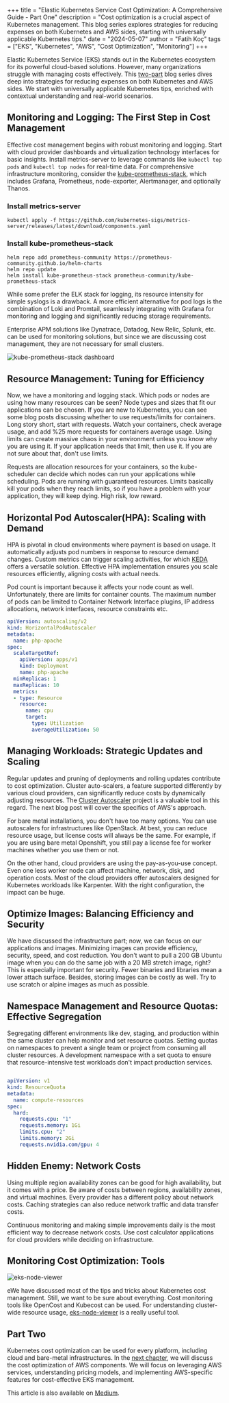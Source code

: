 +++
title = "Elastic Kubernetes Service Cost Optimization: A Comprehensive Guide - Part One"
description = "Cost optimization is a crucial aspect of Kubernetes management. This blog series explores strategies for reducing expenses on both Kubernetes and AWS sides, starting with universally applicable Kubernetes tips."
date = "2024-05-07"
author = "Fatih Koç"
tags = ["EKS", "Kubernetes", "AWS", "Cost Optimization", "Monitoring"]
+++

Elastic Kubernetes Service (EKS) stands out in the Kubernetes ecosystem for its powerful cloud-based solutions. However, many organizations struggle with managing costs effectively. This [two-part](https://fatihkoc.net/posts/eks-cost-optimization-2/) blog series dives deep into strategies for reducing expenses on both Kubernetes and AWS sides. We start with universally applicable Kubernetes tips, enriched with contextual understanding and real-world scenarios.

## Monitoring and Logging: The First Step in Cost Management

Effective cost management begins with robust monitoring and logging. Start with cloud provider dashboards and virtualization technology interfaces for basic insights. Install metrics-server to leverage commands like `kubectl top pods` and `kubectl top nodes` for real-time data. For comprehensive infrastructure monitoring, consider the [kube-prometheus-stack](https://github.com/prometheus-community/helm-charts/tree/main/charts/kube-prometheus-stack), which includes Grafana, Prometheus, node-exporter, Alertmanager, and optionally Thanos.

### Install metrics-server

    kubectl apply -f https://github.com/kubernetes-sigs/metrics-server/releases/latest/download/components.yaml

### Install kube-prometheus-stack

    helm repo add prometheus-community https://prometheus-community.github.io/helm-charts
    helm repo update
    helm install kube-prometheus-stack prometheus-community/kube-prometheus-stack

While some prefer the ELK stack for logging, its resource intensity for simple syslogs is a drawback. A more efficient alternative for pod logs is the combination of Loki and Promtail, seamlessly integrating with Grafana for monitoring and logging and significantly reducing storage requirements.

Enterprise APM solutions like Dynatrace, Datadog, New Relic, Splunk, etc. can be used for monitoring solutions, but since we are discussing cost management, they are not necessary for small clusters.

![kube-prometheus-stack dashboard](/images/eks-cost-opt-1/kube-prometheus-stack-dashboard.webp)

## Resource Management: Tuning for Efficiency

Now, we have a monitoring and logging stack. Which pods or nodes are using how many resources can be seen? Node types and sizes that fit our applications can be chosen. If you are new to Kubernetes, you can see some blog posts discussing whether to use requests/limits for containers. Long story short, start with requests. Watch your containers, check average usage, and add %25 more requests for containers average usage. Using limits can create massive chaos in your environment unless you know why you are using it. If your application needs that limit, then use it. If you are not sure about that, don't use limits.

Requests are allocation resources for your containers, so the kube-scheduler can decide which nodes can run your applications while scheduling. Pods are running with guaranteed resources. Limits basically kill your pods when they reach limits, so if you have a problem with your application, they will keep dying. High risk, low reward.

## Horizontal Pod Autoscaler(HPA): Scaling with Demand

HPA is pivotal in cloud environments where payment is based on usage. It automatically adjusts pod numbers in response to resource demand changes. Custom metrics can trigger scaling activities, for which [KEDA](https://keda.sh/) offers a versatile solution. Effective HPA implementation ensures you scale resources efficiently, aligning costs with actual needs.

Pod count is important because it affects your node count as well. Unfortunately, there are limits for container counts. The maximum number of pods can be limited to Container Network Interface plugins, IP address allocations, network interfaces, resource constraints etc.

```yaml
apiVersion: autoscaling/v2
kind: HorizontalPodAutoscaler
metadata:
  name: php-apache
spec:
  scaleTargetRef:
    apiVersion: apps/v1
    kind: Deployment
    name: php-apache
  minReplicas: 1
  maxReplicas: 10
  metrics:
  - type: Resource
    resource:
      name: cpu
      target:
        type: Utilization
        averageUtilization: 50
```

## Managing Workloads: Strategic Updates and Scaling

Regular updates and pruning of deployments and rolling updates contribute to cost optimization. Cluster auto-scalers, a feature supported differently by various cloud providers, can significantly reduce costs by dynamically adjusting resources. The [Cluster Autoscaler](https://github.com/kubernetes/autoscaler/tree/master/cluster-autoscaler) project is a valuable tool in this regard. The next blog post will cover the specifics of AWS's approach.

For bare metal installations, you don't have too many options. You can use autoscalers for infrastructures like OpenStack. At best, you can reduce resource usage, but license costs will always be the same. For example, if you are using bare metal Openshift, you still pay a license fee for worker machines whether you use them or not.

On the other hand, cloud providers are using the pay-as-you-use concept. Even one less worker node can affect machine, network, disk, and operation costs. Most of the cloud providers offer autoscalers designed for Kubernetes workloads like Karpenter. With the right configuration, the impact can be huge.

## Optimize Images: Balancing Efficiency and Security

We have discussed the infrastructure part; now, we can focus on our applications and images. Minimizing images can provide efficiency, security, speed, and cost reduction. You don't want to pull a 200 GB Ubuntu image when you can do the same job with a 20 MB stretch image, right? This is especially important for security. Fewer binaries and libraries mean a lower attach surface. Besides, storing images can be costly as well. Try to use scratch or alpine images as much as possible.

## Namespace Management and Resource Quotas: Effective Segregation

Segregating different environments like dev, staging, and production within the same cluster can help monitor and set resource quotas. Setting quotas on namespaces to prevent a single team or project from consuming all cluster resources. A development namespace with a set quota to ensure that resource-intensive test workloads don't impact production services.

```yaml

apiVersion: v1
kind: ResourceQuota
metadata:
  name: compute-resources
spec:
  hard:
    requests.cpu: "1"
    requests.memory: 1Gi
    limits.cpu: "2"
    limits.memory: 2Gi
    requests.nvidia.com/gpu: 4
```

## Hidden Enemy: Network Costs

Using multiple region availability zones can be good for high availability, but it comes with a price. Be aware of costs between regions, availability zones, and virtual machines. Every provider has a different policy about network costs. Caching strategies can also reduce network traffic and data transfer costs.

Continuous monitoring and making simple improvements daily is the most efficient way to decrease network costs. Use cost calculator applications for cloud providers while deciding on infrastructure.

## Monitoring Cost Optimization: Tools

![eks-node-viewer](/images/eks-cost-opt-1/eks-node-viewer.webp)

eWe have discussed most of the tips and tricks about Kubernetes cost management. Still, we want to be sure about everything. Cost monitoring tools like OpenCost and Kubecost can be used. For understanding cluster-wide resource usage, [eks-node-viewer](https://github.com/awslabs/eks-node-viewer) is a really useful tool.

## Part Two

Kubernetes cost optimization can be used for every platform, including cloud and bare-metal infrastructures. In the [next chapter](https://fatihkoc.net/posts/eks-cost-optimization-2/), we will discuss the cost optimization of AWS components. We will focus on leveraging AWS services, understanding pricing models, and implementing AWS-specific features for cost-effective EKS management.

This article is also available on [Medium](https://medium.com/vngrs/elastic-kubernetes-service-cost-optimization-a-comprehensive-guide-part-one-ef51b3c64ed5).